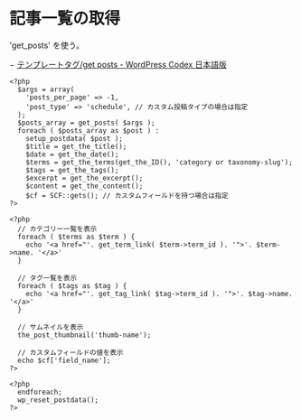 # 記事一覧の取得

'get_posts' を使う。

− [テンプレートタグ/get posts - WordPress Codex 日本語版](https://wpdocs.osdn.jp/%E3%83%86%E3%83%B3%E3%83%97%E3%83%AC%E3%83%BC%E3%83%88%E3%82%BF%E3%82%B0/get_posts)

    <?php
      $args = array(
        'posts_per_page' => -1,
        'post_type' => 'schedule', // カスタム投稿タイプの場合は指定
      );
      $posts_array = get_posts( $args );
      foreach ( $posts_array as $post ) :
        setup_postdata( $post );
        $title = get_the_title();
        $date = get_the_date();
        $terms = get_the_terms(get_the_ID(), 'category or taxonomy-slug');
        $tags = get_the_tags();
        $excerpt = get_the_excerpt();
        $content = get_the_content();
        $cf = SCF::gets(); // カスタムフィールドを持つ場合は指定
    ?>

    <?php
      // カテゴリー一覧を表示
      foreach ( $terms as $term ) {
        echo '<a href="'. get_term_link( $term->term_id ). '">'. $term->name. '</a>'
      }

      // タグ一覧を表示
      foreach ( $tags as $tag ) {
        echo '<a href="'. get_tag_link( $tag->term_id ). '">'. $tag->name. '</a>'
      }

      // サムネイルを表示
      the_post_thumbnail('thumb-name');

      // カスタムフィールドの値を表示
      echo $cf['field_name'];
    ?>

    <?php
      endforeach;
      wp_reset_postdata();
    ?>
